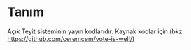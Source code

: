 # Tanım

Açık Teyit sisteminin yayın kodlarıdır. Kaynak kodlar için (bkz. https://github.com/ceremcem/vote-is-well/)


